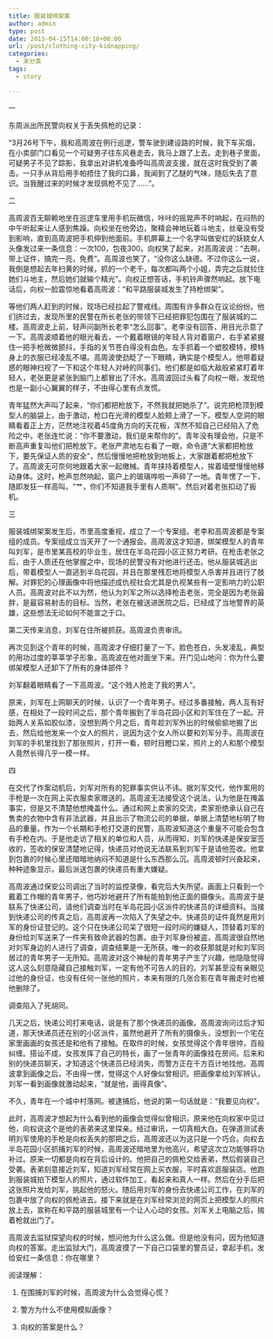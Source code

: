```yaml
---
title: 服装城绑架案
author: admin
type: post
date: 2013-04-15T14:00:18+00:00
url: /post/clothing-city-kidnapping/
categories:
  - 未分类
tags:
  - story

---
```

一

东周派出所民警向权关于丢失佩枪的记录：

“3月26号下午，我和高周波在例行巡逻，警车驶到建设路的时候，我下车买烟，在小卖部门口看见一个可疑男子往东风巷走去，我马上跟了上去。走到巷子里面，可疑男子不见了踪影，我拿出对讲机准备呼叫高周波支援，就在这时我受到了袭击。一只手从背后用手帕捂住了我的口鼻，我闻到了乙醚的气味，随后失去了意识。当我醒过来的时候才发现佩枪不见了……”。

二

高周波百无聊赖地坐在巡逻车里用手机玩微信，咔咔的摇晃声不时响起，在闷热的中午听起来让人感到焦躁。向权坐在他旁边，聚精会神地玩着斗地主，丝毫没有受到影响，直到高周波把手机伸到他面前。手机屏幕上一个名字叫做安红的妖娆女人头像发过来一条信息：一次100，包夜300。向权笑了起来，对高周波说：“去啊，带上证件，搞完一亮，免费”。高周波也笑了，“没你这么缺德。不过你这么一说，我倒是想起去年扫黄的时候，抓的一个老千，每次都叫两个小姐，弄完之后就拉住她们斗地主，然后她们就输个精光”。向权正想答话，手机铃声骤然响起。放下电话后，向权一脸震惊地看着高周波：“和平路服装城发生了持枪绑架”。

等他们两人赶到的时候，现场已经拉起了警戒线。周围有许多群众在议论纷纷。他们挤过去，发现所里的民警在所长老张的带领下已经把罪犯包围在了服装城的二楼。高周波走上前，轻声问副所长老李“怎么回事”。老李没有回答，用目光示意了一下。高周波顺着他的眼光看去，一个戴着眼镜的年轻人背对着窗户，右手紧紧握住一把手枪微微颤抖，手指的关节苍白得没有血色。左手抓着一个塑胶模特，模特身上的衣服已经凌乱不堪。高周波使劲眨了一下眼睛，确实是个模型人。他带着疑惑的眼神扫视了一下和这个年轻人对峙的同事们。他们都是如临大敌般紧紧盯着年轻人，老张更是紧张到脑门上都冒出了汗水。高周波回过头看了向权一眼，发现他也是一副小心翼翼的样子，不由得心里有点发慌。

青年猛然大声叫了起来，“你们都把枪放下，不然我就把她杀了”。说完把枪顶到模型人的脑袋上，由于激动，枪口在光滑的模型人脸颊上滑了一下。模型人空洞的眼睛看着正上方，茫然地注视着45度角方向的天花板，浑然不知自己已经陷入了危险之中。老张连忙说：“你不要激动，我们是来帮你的”。青年没有理会他，只是不断高声重复叫他们把枪放下。老张严肃地左右看了一眼，命令道“大家都把枪放下，要先保证人质的安全”，然后慢慢地把枪放到地板上，大家跟着都把枪放下了。高周波无可奈何地跟着大家一起缴械。青年挟持着模型人，挨着墙壁慢慢地移动身体。这时，枪声忽然响起，窗户上的玻璃哗啦一声碎了一地。青年愣了一下，随即发狂一样高叫。“艹，你们不知道我手里有人质啊”。然后对着老张扣动了扳机。

三

服装城绑架案发生后，市里高度重视，成立了一个专案组。老李和高周波都是专案组的成员。专案组成立当天开了一个通报会。高周波这才知道，绑架模型人的青年叫刘军，是市里某高校的毕业生，居住在半岛花园小区正努力考研。在枪击老张之后，由于人质还在他掌握之中，现场的民警没有对他进行还击。他从服装城逃出后，带着模型人一直逃到半岛花园，并且在那里残忍地将模型人杀害并且进行了肢解。对罪犯的心理画像中将他描述成仇视社会尤其是仇视某些有一定影响力的公职人员。高周波对此不以为然，他认为刘军之所以选择枪击老张，完全是因为老张最胖，是最容易射击的目标。当然，老张在被送进医院之后，已经成了当地警界的英雄，这些想法无论如何不能宣之于口。

第二天传来消息，刘军在住所被抓获。高周波负责审讯。

再次见到这个青年的时候，高周波才仔细打量了一下。脸色苍白，头发凌乱，典型的用功过度的莘莘学子形象。高周波在他对面坐下来。开门见山地问：你为什么要绑架模型人还卸下了所有的身体部件？

刘军翻着眼睛看了一下高周波。“这个贱人抢走了我的男人”。

原来，刘军在上网聊天的时候，认识了一个青年男子。经过多番接触，两人互有好感，在相处了一段时间之后，那个青年搬到了半岛花园小区和刘军住在了一起。开始两人关系如胶似漆，没想到两个月之后，青年趁刘军外出的时候偷偷地搬了出去，然后给他发来一个女人的照片，说因为这个女人所以要和刘军分手。高周波在刘军的手机里找到了那张照片，打开一看，顿时目瞪口呆，照片上的人和那个模型人竟然长得几乎一模一样。

四

在交代了作案动机后，刘军对所有的犯罪事实供认不讳。据刘军交代，他作案用的手枪是一次在网上买衣服卖家赠送的。高周波无法接受这个说法，认为他是在掩盖事实，但是又不清楚他想掩盖什么。通过和网上卖家的交流，卖家拒绝承认自己在售卖的衣物中含有非法武器，并且出示了物流公司的单据，单据上清楚地标明了物品的重量。作为一个长期和手枪打交道的民警，高周波知道这个重量不可能会包含有手枪在内。于是他走访了相关的单位和人员，从而得知，刘军的快递是保安室签收的，签收的保安清楚地记得，快递员对他说无法联系到刘军于是请他签收。他拿到包裹的时候心里还暗暗地纳闷不知道是什么东西那么沉。高周波顿时兴奋起来，种种迹象显示，最后派送包裹的快递员有重大嫌疑。

高周波通过保安公司调出了当时的监控录像，看完后大失所望。画面上只看到一个戴着工作帽的青年男子，他巧妙地避开了所有能拍到他正面的摄像头。高周波于是联系了快递公司，请他们调查当时在半岛花园小区派件的快递员的详细资料。当接到快递公司的传真之后，高周波再一次陷入了失望之中。快递员的证件竟然是用刘军的身份证登记的。这个只在快递公司呆了很短一段时间的嫌疑人，顶替着刘军的身份给刘军送来了一件夹有致命武器的包裹。由于刘军身份被盗，高周波很自然地对刘军身边的人进行了调查，调查结果是一无所获。唯一的收获那就是对和刘军同居过的青年男子一无所知。高周波对这个神秘的青年男子产生了兴趣，他隐隐觉得这人这么刻意隐藏自己接触刘军，一定有他不可告人的目的。刘军甚至没有亲眼见过他的身份证，也没有任何一张他的照片，本来有限的几张合影在青年搬走时也被他删除了。
  
调查陷入了死胡同。

几天之后，快递公司打来电话，说是有了那个快递员的画像。高周波询问过后才知道，那天快递员还在别的小区派件，虽然他避开了所有的摄像头，没想到一个宅在家里画画的女孩还是和他有了接触。在取件的时候，女孩觉得这个青年很帅，百般纠缠。搭讪不成，女孩发挥了自己的特长，画了一张青年的画像挂在房间。后来和别的快递员聊天，才知道这个快递员已经消失，而警方正在千方百计地找他。高周波拿到画像之后，不由得一愣，觉得这个人好像似曾相识。把画像拿给刘军辨认，刘军一看到画像就激动起来，“就是他，画得真像”。

不久，青年在一个城中村落网。被逮捕后，他说的第一句话就是：“我要见向权”。

此时，高周波才想起为什么看到他的画像会觉得似曾相识。原来他在向权家中见过他，向权说这个是他的表弟来这里探亲。经过审讯，一切真相大白。在弹道测试表明刘军使用的手枪是向权丢失的那把之后，高周波还以为这只是一个巧合。向权去半岛花园小区抓捕刘军的时候，高周波还暗地里为他高兴，希望这次立功能够将功补过。原来一切都是向权在背后设计的。他把自己的佩枪交给表弟，然后假装自己受袭。表弟刻意接近刘军，知道刘军经常在网上买衣服，平时喜欢逛服装店。他跑到服装城拍下模型人的照片，通过软件加工，看起来和真人一样。然后在分手后把这张照片发给刘军，挑起他的怒火。随后用刘军的身份去快递公司工作，在刘军的包裹中放了向权的佩枪进去。接下来就是在刘军经常浏览的网页上把模型人的照片放上去，宣称在和平路的服装城里有一个让人心动的女孩。刘军关上电脑之后，揣着枪就出门了。

高周波去监狱探望向权的时候，想问他为什么这么做。但是他没有问，因为他知道向权的答案。走出监狱大门，高周波摸了一下自己口袋里的警员证，拿起手机，发给安红一条信息：你在哪里？

阅读理解：
  
1. 在围捕刘军的时候，高周波为什么会觉得心慌？
  
2. 警方为什么不使用模拟画像？
  
3. 向权的答案是什么？